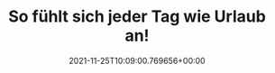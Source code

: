 ---
date: '2021-11-25T10:09:00.769656+00:00'
found_at: '2014-12-01'
found_url: http://www.granini.de/Produkte/Lemon-Fresh
title: So fühlt sich jeder Tag wie Urlaub an!
---